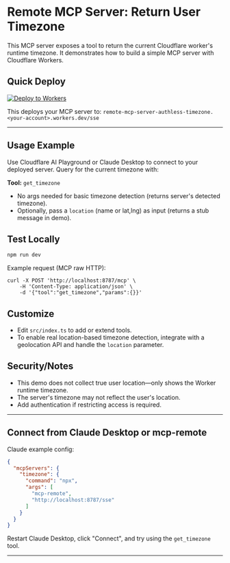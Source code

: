 # Remote MCP Server: Return User Timezone

This MCP server exposes a tool to return the current Cloudflare worker's runtime timezone. It demonstrates how to build a simple MCP server with Cloudflare Workers.

## Quick Deploy

[![Deploy to Workers](https://deploy.workers.cloudflare.com/button)](https://deploy.workers.cloudflare.com/?url=https://github.com/your-repo-here)

This deploys your MCP server to: `remote-mcp-server-authless-timezone.<your-account>.workers.dev/sse`

---

## Usage Example

Use Cloudflare AI Playground or Claude Desktop to connect to your deployed server. Query for the current timezone with:

**Tool:** `get_timezone`
- No args needed for basic timezone detection (returns server's detected timezone).
- Optionally, pass a `location` (name or lat,lng) as input (returns a stub message in demo).

## Test Locally

```bash
npm run dev
```

Example request (MCP raw HTTP):
```
curl -X POST 'http://localhost:8787/mcp' \  
	-H 'Content-Type: application/json' \
	-d '{"tool":"get_timezone","params":{}}'
```

## Customize

- Edit `src/index.ts` to add or extend tools.
- To enable real location-based timezone detection, integrate with a geolocation API and handle the `location` parameter.

## Security/Notes

- This demo does not collect true user location—only shows the Worker runtime timezone.
- The server's timezone may not reflect the user's location.
- Add authentication if restricting access is required.

---

## Connect from Claude Desktop or mcp-remote

Claude example config:
```json
{
  "mcpServers": {
    "timezone": {
      "command": "npx",
      "args": [
        "mcp-remote",
        "http://localhost:8787/sse"
      ]
    }
  }
}
```

Restart Claude Desktop, click "Connect", and try using the `get_timezone` tool.

---
